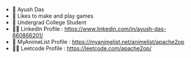 - 👋 Ayush Das
- 👀 Likes to make and play games
- 🌱 Undergrad College Student
- 👨‍💼 LinkedIn Profile : https://www.linkedin.com/in/ayush-das-860866201/
- 🔰 MyAnimeList Profile : https://myanimelist.net/animelist/apache2op
- 🐱‍💻 Leetcode Profile : https://leetcode.com/apache2op/
